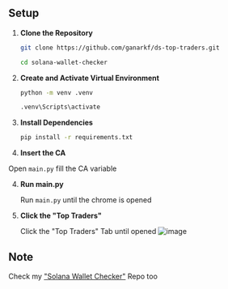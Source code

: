 ## Setup

1. **Clone the Repository**

   ```bash
   git clone https://github.com/ganarkf/ds-top-traders.git
   ```
   ```bash
   cd solana-wallet-checker
   ```

2. **Create and Activate Virtual Environment**

   ```bash
   python -m venv .venv
   ```
   ```bash
   .venv\Scripts\activate
   ```

3. **Install Dependencies**

   ```bash
   pip install -r requirements.txt
   ```

3. **Insert the CA**

  Open `main.py` fill the CA variable

4. **Run main.py**

   Run `main.py` until the chrome is opened

5. **Click the "Top Traders"**

   Click the "Top Traders" Tab until opened
   ![image](https://github.com/user-attachments/assets/3ff03991-ba61-469b-96f2-4e15f8d5edf0)

## Note

Check my ["Solana Wallet Checker"](https://github.com/ganarkf/solana-wallet-checker) Repo too
